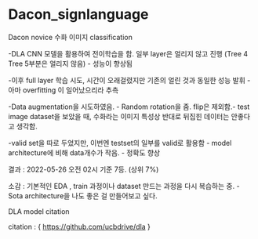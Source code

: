 # Dacon_signlanguage

Dacon novice 수화 이미지 classification 

-DLA CNN 모델을 활용하여 전이학습을 함. 일부 layer은 얼리지 않고 진행 (Tree 4 Tree 5부분은 얼리지 않음) - 성능이 향상됨 

-이후 full layer 학습 시도, 시간이 오래걸렸지만 기존의 얼린 것과 동일한 성능 발휘 - 아마 overfitting 이 일어났으리라 추측 

-Data augmentation을 시도하였음. - Random rotation을 줌. flip은 제외함.- test image dataset을 보았을 때, 수화라는 이미지 특성상 반대로 뒤집힌 데이터는 안좋다고 생각함.

-valid set을 따로 두었지만, 이번엔 testset의 일부를 valid로 활용함 - model architecture에 비해 data개수가 작음. - 정확도 향상

결과 : 2022-05-26 오전 02시 기준 7등. (상위 7%)

소감 : 기본적인 EDA , train 과정이나 dataset 만드는 과정을 다시 복습하는 중. - Sota architecture을 나도 좋은 걸 만들어보고 싶다.



DLA model citation 

citation : 
{
https://github.com/ucbdrive/dla
}
